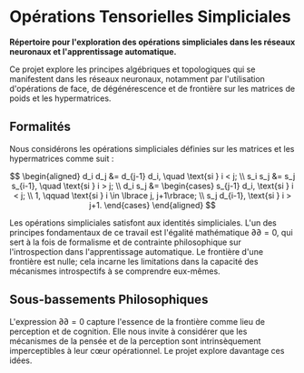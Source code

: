 # Opérations Tensorielles Simpliciales

**Répertoire pour l'exploration des opérations simpliciales dans les réseaux neuronaux et l'apprentissage automatique.**

Ce projet explore les principes algébriques et topologiques qui se manifestent dans les réseaux neuronaux, notamment par l'utilisation d'opérations de face, de dégénérescence et de frontière sur les matrices de poids et les hypermatrices.

## Formalités

Nous considérons les opérations simpliciales définies sur les matrices et les hypermatrices comme suit :

$$
\begin{aligned}
d_i d_j &= d_{j-1} d_i, \quad  \text{si } i < j; \\
s_i s_j &= s_j s_{i-1}, \quad  \text{si } i > j; \\
d_i s_j &=
\begin{cases}
s_{j-1} d_i,   \text{si } i < j; \\
1, \qquad  \text{si } i \in \lbrace j, j+1\rbrace; \\
s_j d_{i-1},  \text{si } i > j+1.
\end{cases}
\end{aligned}
$$

Les opérations simpliciales satisfont aux identités simpliciales. L'un des principes fondamentaux de ce travail est l'égalité mathématique $\partial \partial = 0$, qui sert à la fois de formalisme et de contrainte philosophique sur l'introspection dans l'apprentissage automatique. Le frontière d'une frontière est nulle; cela incarne les limitations dans la capacité des mécanismes introspectifs à se comprendre eux-mêmes.

## Sous-bassements Philosophiques

L'expression $\partial \partial = 0$ capture l'essence de la frontière comme lieu de perception et de cognition. Elle nous invite à considérer que les mécanismes de la pensée et de la perception sont intrinsèquement imperceptibles à leur cœur opérationnel. Le projet explore davantage ces idées.
